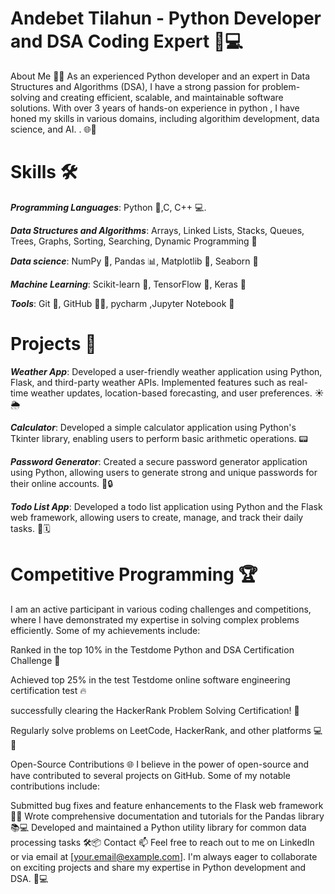 # Andebet Tilahun - Python Developer and DSA Coding Expert 🐍💻


About Me 🙋‍♂️
As an experienced Python developer and an expert in Data Structures and Algorithms (DSA), I have a strong passion for problem-solving and creating efficient, scalable, and maintainable software solutions. With over 3 years of hands-on experience in python , I have honed my skills in various domains, including algorithim development, data science, and AI.
. 🌐🧠

# Skills 🛠️

***Programming Languages***: Python 🐍,C, C++ 💻.

***Data Structures and Algorithms***: Arrays, Linked Lists, Stacks, Queues, Trees, Graphs, Sorting, Searching, Dynamic Programming 🧠

***Data science***: NumPy 🔢, Pandas 📊, Matplotlib 🎨, Seaborn 🌈

***Machine Learning***: Scikit-learn 🤖, TensorFlow 🧠, Keras 🧠

***Tools***: Git 🐙, GitHub 🐱‍💻, pycharm ,Jupyter Notebook 📓

# Projects 🚀

***Weather App***: Developed a user-friendly weather application using Python, Flask, and third-party weather APIs. Implemented features such as real-time weather updates, location-based forecasting, and user preferences. ☀️🌦️

***Calculator***: Developed a simple calculator application using Python's Tkinter library, enabling users to perform basic arithmetic operations. 📟

***Password Generator***: Created a secure password generator application using Python, allowing users to generate strong and unique passwords for their online accounts. 🔑🔒

***Todo List App***: Developed a todo list application using Python and the Flask web framework, allowing users to create, manage, and track their daily tasks. 📝🗓️

# Competitive Programming 🏆

I am an active participant in various coding challenges and competitions, where I have demonstrated my expertise in solving complex problems efficiently. Some of my achievements include:

Ranked in the top 10% in the Testdome Python and DSA Certification Challenge 🥇

Achieved top 25% in the test Testdome online software engineering certification test 🔥

successfully clearing the HackerRank Problem Solving Certification! 🎉

Regularly solve problems on LeetCode, HackerRank, and other platforms 💻🧠

Open-Source Contributions 🌐
I believe in the power of open-source and have contributed to several projects on GitHub. Some of my notable contributions include:

Submitted bug fixes and feature enhancements to the Flask web framework 🐛🆙
Wrote comprehensive documentation and tutorials for the Pandas library 📚💻
Developed and maintained a Python utility library for common data processing tasks 🛠️📦
Contact 📫
Feel free to reach out to me on LinkedIn or via email at [your.email@example.com]. I'm always eager to collaborate on exciting projects and share my expertise in Python development and DSA. 🤝💻

